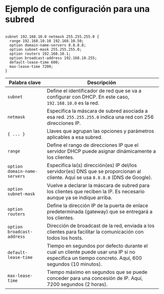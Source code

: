 # Ejemplo de configuración para una subred

```

subnet 192.168.10.0 netmask 255.255.255.0 {
  range 192.168.10.10 192.168.10.50;
  option domain-name-servers 8.8.8.8;
  option subnet-mask 255.255.255.0;
  option routers 192.168.10.1;
  option broadcast-address 192.168.10.255;
  default-lease-time 600;
  max-lease-time 7200;
}

```

| Palabra clave                | Descripción                                                                                                                                       |
| ---------------------------- | ------------------------------------------------------------------------------------------------------------------------------------------------- |
| `subnet`                     | Define el identificador de red que se va a configurar con DHCP. En este caso, `192.168.10.0` es la red.                                           |
| `netmask`                    | Especifica la máscara de subred asociada a esa red. `255.255.255.0` indica una red con 256 direcciones IP.                                        |
| `{ ... }`                    | Llaves que agrupan las opciones y parámetros aplicables a esa subred.                                                                             |
| `range`                      | Define el rango de direcciones IP que el servidor DHCP puede asignar dinámicamente a los clientes.                                                |
| `option domain-name-servers` | Especifica la(s) dirección(es) IP del/los servidor(es) DNS que se proporcionan al cliente. Aquí se usa `8.8.8.8` (DNS de Google).                 |
| `option subnet-mask`         | Vuelve a declarar la máscara de subred para los clientes que reciben la IP. Es necesario aunque ya se indique arriba.                             |
| `option routers`             | Define la dirección IP de la puerta de enlace predeterminada (gateway) que se entregará a los clientes.                                           |
| `option broadcast-address`   | Dirección de broadcast de la red, enviada a los clientes para facilitar la comunicación con todos los hosts.                                      |
| `default-lease-time`         | Tiempo en segundos por defecto durante el cual un cliente puede usar una IP si no especifica un tiempo concreto. Aquí, 600 segundos (10 minutos). |
| `max-lease-time`             | Tiempo máximo en segundos que se puede conceder para una concesión de IP. Aquí, 7200 segundos (2 horas).                                          |
